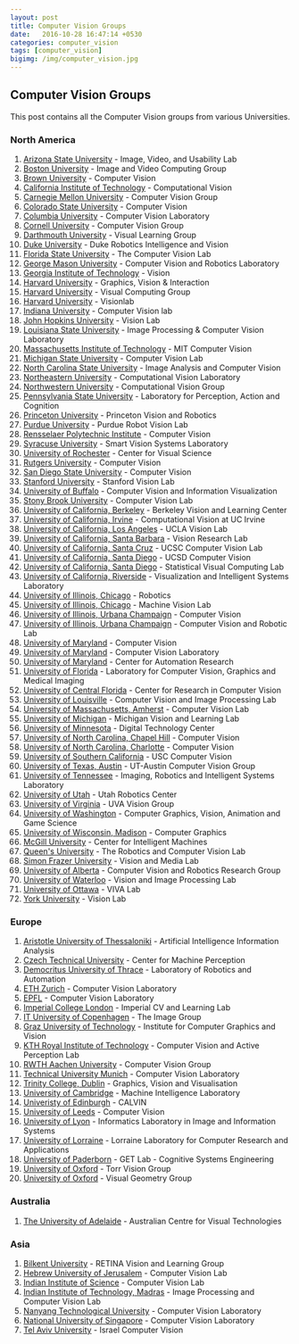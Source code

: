 ```yaml
---
layout: post
title: Computer Vision Groups
date:   2016-10-28 16:47:14 +0530
categories: computer_vision
tags: [computer_vision]
bigimg: /img/computer_vision.jpg
---
```

## Computer Vision Groups

This post contains all the Computer Vision groups from various Universities.  

### North America  

1. [Arizona State University](http://lab.engineering.asu.edu/ivulab/) - Image, Video, and Usability Lab
2. [Boston University](http://www.bu.edu/cs/ivc/) - Image and Video Computing Group    
2. [Brown University](https://vision.lems.brown.edu/) - Computer Vision  
3. [California Institute of Technology](http://www.vision.caltech.edu/) - Computational Vision  
4. [Carnegie Mellon University](http://vision.ri.cmu.edu/) - Computer Vision Group  
5. [Colorado State University](http://www.cs.colostate.edu/~vision/) - Computer Vision  
6. [Columbia University](http://www.cs.columbia.edu/CAVE/) - Computer Vision Laboratory  
7. [Cornell University](http://www.cs.cornell.edu/vision/) - Computer Vision Group  
8. [Darthmouth University](http://vlg.cs.dartmouth.edu/vlg.html) - Visual Learning Group  
9. [Duke University](http://driv.cs.duke.edu/) - Duke Robotics Intelligence and Vision  
10. [Florida State University](http://cavis.fsu.edu/) - The Computer Vision Lab    
10. [George Mason University](http://cs.gmu.edu/~kosecka/Vision-Robotics/vision-robotics.html) - Computer Vision and Robotics Laboratory  
11. [Georgia Institute of Technology](http://www.cc.gatech.edu/computing/vision/) - Vision  
12. [Harvard University](http://gvi.seas.harvard.edu/) - Graphics, Vision & Interaction  
13. [Harvard University](http://vcg.seas.harvard.edu/) - Visual Computing Group  
14. [Harvard University](http://visionlab.harvard.edu/VisionLab/index.php) - Visionlab  
15. [Indiana University](http://vision.soic.indiana.edu/) - Computer Vision lab  
16. [John Hopkins University](http://vision.jhu.edu/) - Vision Lab  
17. [Louisiana State University](http://www.ece.lsu.edu/ipl/) - Image Processing & Computer Vision Laboratory  
18. [Massachusetts Institute of Technology](https://groups.csail.mit.edu/vision/welcome/) - MIT Computer Vision  
18. [Michigan State University](http://cvlab.cse.msu.edu/) - Computer Vision Lab  
19. [North Carolina State University](http://www.ece.ncsu.edu/research/csp/iacv) - Image Analysis and Computer Vision  
20. [Northeastern University](http://www.northeastern.edu/cvl/) - Computational Vision Laboratory  
21. [Northwestern University](http://vision.eecs.northwestern.edu/) - Computational Vision Group  
22. [Pennsylvania State University](http://vision.cse.psu.edu/home/home.shtml) - Laboratory for Perception, Action and Cognition  
23. [Princeton University](https://vision.princeton.edu/) - Princeton Vision and Robotics  
24. [Purdue University](https://engineering.purdue.edu/RVL/) - Purdue Robot Vision Lab  
25. [Rensselaer Polytechnic Institute](http://www.vision.cs.rpi.edu/) - Computer Vision  
26. [Syracuse University](http://www.vision.syr.edu/) - Smart Vision Systems Laboratory  
27. [University of Rochester](http://www.cvs.rochester.edu/) - Center for Visual Science  
28. [Rutgers University](https://www.cs.rutgers.edu/research/groups/intelligent-systems/computer-vision) - Computer Vision  
29. [San Diego State University](http://cv.sdsu.edu/) - Computer Vision
30. [Stanford University](http://vision.stanford.edu/) - Stanford Vision Lab  
31. [University of Buffalo](http://www.cse.buffalo.edu/research/areas/comvision.php) - Computer Vision and Information Visualization  
32. [Stony Brook University](http://www3.cs.stonybrook.edu/~cvl/) - Computer Vision Lab  
33. [University of California, Berkeley](http://bvlc.eecs.berkeley.edu/) - Berkeley Vision and Learning Center  
34. [University of California, Irvine](http://vision.ics.uci.edu/) - Computational Vision at UC Irvine  
35. [University of California, Los Angeles](http://vision.ucla.edu/) - UCLA Vision Lab  
36. [University of California, Santa Barbara](https://vision.ece.ucsb.edu/) - Vision Research Lab  
37. [University of California, Santa Cruz](https://vision.soe.ucsc.edu/) - UCSC Computer Vision Lab  
38. [University of California, Santa Diego](http://vision.ucsd.edu/) - UCSD Computer Vision  
38. [University of California, Santa Diego](http://www.svcl.ucsd.edu/) - Statistical Visual Computing Lab    
39. [University of California, Riverside](http://www.vislab.ucr.edu/) - Visualization and Intelligent Systems Laboratory  
40. [University of Illinois, Chicago](http://robotics.ece.uic.edu/) - Robotics  
41. [University of Illinois, Chicago](https://vision.uic.edu/) - Machine Vision Lab   
42. [University of Illinois, Urbana Champaign](http://vision.cs.illinois.edu/vision_website/) - Computer Vision  
43. [University of Illinois, Urbana Champaign](http://vision.ai.illinois.edu/) - Computer Vision and Robotic Lab  
44. [University of Maryland](https://www.cs.umd.edu/research-area/computer-vision) - Computer Vision  
45. [University of Maryland](http://www.cfar.umd.edu/cvl/) - Computer Vision Laboratory  
46. [University of Maryland](http://www.cfar.umd.edu/) - Center for Automation Research  
47. [University of Florida](https://www.cise.ufl.edu/research/cvgmi/) - Laboratory for Computer Vision, Graphics and Medical Imaging  
48. [University of Central Florida](http://crcv.ucf.edu/) - Center for Research in Computer Vision  
49. [University of Louisville](http://www.cvip.uofl.edu/) - Computer Vision and Image Processing Lab    
49. [University of Massachusetts, Amherst](http://vis-www.cs.umass.edu/) - Computer Vision Lab  
50. [University of Michigan](https://vl-lab.eecs.umich.edu/) - Michigan Vision and Learning Lab  
51. [University of Minnesota](https://www.dtc.umn.edu/core5.php) - Digital Technology Center  
52. [University of North Carolina, Chapel Hill](http://cs.unc.edu/research/areas/vision/) - Computer Vision  
53. [University of North Carolina, Charlotte](http://cs.uncc.edu/research-area/computer-vision) - Computer Vision  
54. [University of Southern California](http://iris.usc.edu/usc-computer-vision.html) - USC Computer Vision  
55. [University of Texas, Austin](http://www.cs.utexas.edu/~grauman/research/pubs.html) - UT-Austin Computer Vision Group  
56. [University of Tennessee](http://imaging.utk.edu/) - Imaging, Robotics and Intelligent Systems Laboratory  
56. [University of Utah](http://robotics.coe.utah.edu/) - Utah Robotics Center  
57. [University of Virginia](https://www.cs.virginia.edu/~vision/) - UVA Vision Group  
58. [University of Washington](https://www.cs.washington.edu/research/graphics) - Computer Graphics, Vision, Animation and Game Science  
59. [University of Wisconsin, Madison](http://research.cs.wisc.edu/graphics/GraphicsWeb/) - Computer Graphics  
1. [McGill University](http://cim.mcgill.ca/) - Center for Intelligent Machines      
2. [Queen's University](http://rcvlab.ece.queensu.ca/) - The Robotics and Computer Vision Lab  
3. [Simon Frazer University](http://vml.cs.sfu.ca/) - Vision and Media Lab    
4. [University of Alberta](https://webdocs.cs.ualberta.ca/~vis/) - Computer Vision and Robotics Research Group    
5. [University of Waterloo](https://uwaterloo.ca/vision-image-processing-lab/) - Vision and Image Processing Lab  
6. [University of Ottawa](http://www.site.uottawa.ca/school/research/viva/) - VIVA Lab  
6. [York University](http://vision.eecs.yorku.ca/main/) - Vision Lab  

### Europe

1. [Aristotle University of Thessaloniki](http://poseidon.csd.auth.gr/EN/) - Artificial Intelligence Information Analysis  
2. [Czech Technical University](http://cmp.felk.cvut.cz/) - Center for Machine Perception  
3. [Democritus University of Thrace](http://robotics.pme.duth.gr/) - Laboratory of Robotics and Automation  
1. [ETH Zurich]() - Computer Vision Laboratory  
2. [EPFL](http://cvlab.epfl.ch/) - Computer Vision Laboratory    
3. [Imperial College London](http://www.iis.ee.ic.ac.uk/tkkim/) - Imperial CV and Learning Lab  
4. [IT University of Copenhagen](https://www.itu.dk/image/index.html) - The Image Group     
4. [Graz University of Technology](http://www.icg.tu-graz.ac.at/) - Institute for Computer Graphics and Vision  
4. [KTH Royal Institute of Technology](https://www.kth.se/en/csc/forskning/cvap) - Computer Vision and Active Perception Lab     
4. [RWTH Aachen University](http://www.vision.rwth-aachen.de/) - Computer Vision Group    
4. [Technical University Munich](https://vision.in.tum.de/) - Computer Vision Laboratory  
4. [Trinity College, Dublin](http://gv2.cs.tcd.ie/) - Graphics, Vision and Visualisation  	
8. [University of Cambridge](https://mi.eng.cam.ac.uk/) - Machine Intelligence Laboratory  
9. [Univeristy of Edinburgh](http://calvin.inf.ed.ac.uk/) - CALVIN  
11. [University of Leeds](http://www.comp.leeds.ac.uk/vision/) - Computer Vision  
4. [University of Lyon](http://liris.cnrs.fr/) - Informatics Laboratory in Image and Information Systems  
5. [University of Lorraine](http://www.loria.fr/isa) - Lorraine Laboratory for Computer Research and Applications  
10. [University of Paderborn](http://getwww.uni-paderborn.de/) - GET Lab - Cognitive Systems Engineering  
5. [University of Oxford](http://www.robots.ox.ac.uk/~tvg/) - Torr Vision Group  
6. [University of Oxford](http://www.robots.ox.ac.uk/~vgg/) - Visual Geometry Group  

### Australia

1. [The University of Adelaide](https://blogs.adelaide.edu.au/acvt/) - Australian Centre for Visual Technologies  

### Asia

1. [Bilkent University](http://retina.cs.bilkent.edu.tr/) - RETINA Vision and Learning Group    
1. [Hebrew University of Jerusalem](http://www.cs.huji.ac.il/labs/vision/) - Computer Vision Lab  
1. [Indian Institute of Science](http://www.ee.iisc.ac.in/labs/cvl/) - Computer Vision Lab  
1. [Indian Institute of Technology, Madras](http://www.ee.iitm.ac.in/ipcvlab/) - Image Processing and Computer Vision Lab      
1. [Nanyang Technological University](http://www3.ntu.edu.sg/home/wanggang/) - Computer Vision Laboratory  
2. [National University of Singapore](http://www.comp.nus.edu.sg/~vision/) - Computer Vision Laboratory  
2. [Tel Aviv University](http://vision.technion.ac.il/icv/) - Israel Computer Vision 

